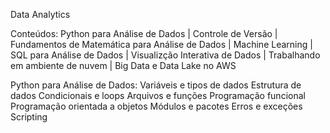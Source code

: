Data Analytics

Conteúdos: Python para Análise de Dados | Controle de Versão | Fundamentos de Matemática para Análise de Dados | Machine Learning | SQL para Análise de Dados | Visualizção Interativa de Dados | Trabalhando em ambiente de nuvem | Big Data e Data Lake no AWS

Python para Análise de Dados:
Variáveis e tipos de dados
Estrutura de dados
Condicionais e loops
Arquivos e funções
Programação funcional
Programação orientada a objetos
Módulos e pacotes
Erros e exceções
Scripting
